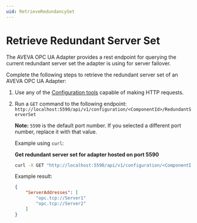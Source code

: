 ```yaml
---
uid: RetrieveRedundancySet
---
```


# Retrieve Redundant Server Set

The AVEVA OPC UA Adapter provides a rest endpoint for querying the current redundant server set the adapter is using for server failover.

Complete the following steps to retrieve the redundant server set of an AVEVA OPC UA Adapter:

1. Use any of the [Configuration tools](xref:ConfigurationTools) capable of making HTTP requests.
2. Run a `GET` command to the following endpoint: `http://localhost:5590/api/v1/configuration/<ComponentId>/RedundantServerSet`

   **Note:** `5590` is the default port number. If you selected a different port number, replace it with that value.

   Example using `curl`:

   **Get redundant server set for adapter hosted on port 5590**

   ```bash
   curl -X GET "http://localhost:5590/api/v1/configuration/<ComponentId>/RedundantServerSet"
   ```

   Example result:

    ```json
    {
        "ServerAddresses": [
            "opc.tcp://Server1"
            "opc.tcp://Server2"
        ]
    }
    ```